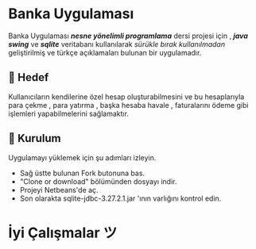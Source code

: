 # Banka Uygulaması
Banka Uygulaması **_nesne yönelimli programlama_** dersi projesi için , 
**_java swing_** ve **_sqlite_** veritabanı kullanılarak _sürükle bırak kullanılmadan_ geliştirilmiş 
ve türkçe açıklamaları bulunan bir uygulamadır.

## 🚀 Hedef
Kullanıcıların kendilerine özel hesap oluşturabilmesini ve bu hesaplarıyla para çekme , 
para yatırma , başka hesaba havale , faturalarını ödeme gibi işlemleri yapabilmelerini sağlamaktır. 

## 🔌 Kurulum 
Uygulamayı yüklemek için şu adımları izleyin.

- Sağ üstte bulunan Fork butonuna bas.
- "Clone or download" bölümünden dosyayı indir.                        
- Projeyi Netbeans'de aç.
- Son olarakta sqlite-jdbc-3.27.2.1.jar 'ının varlığını kontrol edin.

#  İyi Çalışmalar ツ

